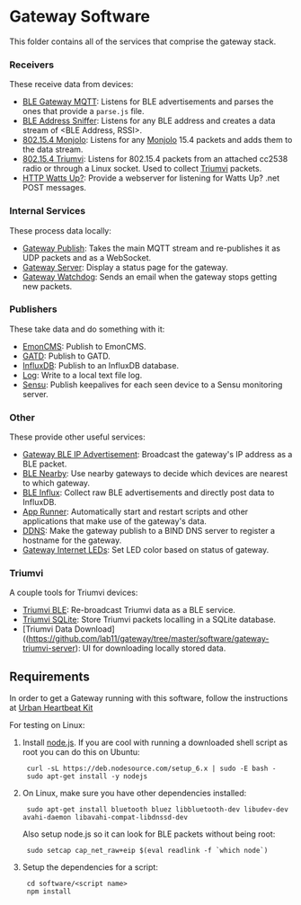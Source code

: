 Gateway Software
================

This folder contains all of the services that comprise
the gateway stack.

### Receivers

These receive data from devices:

- [BLE Gateway MQTT](https://github.com/lab11/gateway/tree/master/software/ble-gateway-mqtt):
Listens for BLE advertisements and parses the ones that provide a `parse.js` file.
- [BLE Address Sniffer](https://github.com/lab11/gateway/tree/master/software/ble-address-sniffer):
Listens for any BLE address and creates a data stream of <BLE Address, RSSI>.
- [802.15.4 Monjolo](https://github.com/lab11/gateway/tree/master/software/ieee802154-monjolo-gateway):
Listens for any [Monjolo](https://github.com/lab11/monjolo) 15.4 packets and adds them to the data
stream.
- [802.15.4 Triumvi](https://github.com/lab11/gateway/tree/master/software/ieee802154-triumvi-gateway):
Listens for 802.15.4 packets from an attached cc2538 radio or through a Linux socket. Used to collect
[Triumvi](https://github.com/lab11/g2) packets.
- [HTTP Watts Up?](https://github.com/lab11/gateway/tree/master/software/http-wattsup-gateway):
Provide a webserver for listening for Watts Up? .net POST messages.

### Internal Services

These process data locally:

- [Gateway Publish](https://github.com/lab11/gateway/tree/master/software/gateway-publish):
Takes the main MQTT stream and re-publishes it as UDP packets and as a WebSocket.
- [Gateway Server](https://github.com/lab11/gateway/tree/master/software/gateway-server):
Display a status page for the gateway.
- [Gateway Watchdog](https://github.com/lab11/gateway/tree/master/software/gateway-watchdog-email):
Sends an email when the gateway stops getting new packets.

### Publishers

These take data and do something with it:

- [EmonCMS](https://github.com/lab11/gateway/tree/master/software/gateway-mqtt-emoncms):
Publish to EmonCMS.
- [GATD](https://github.com/lab11/gateway/tree/master/software/gateway-mqtt-gatd):
Publish to GATD.
- [InfluxDB](https://github.com/lab11/gateway/tree/master/software/gateway-mqtt-influxdb):
Publish to an InfluxDB database.
- [Log](https://github.com/lab11/gateway/tree/master/software/gateway-mqtt-log):
Write to a local text file log.
- [Sensu](https://github.com/lab11/gateway/tree/master/software/gateway-mqtt-sensu):
Publish keepalives for each seen device to a Sensu monitoring server.

### Other

These provide other useful services:

- [Gateway BLE IP Advertisement](https://github.com/lab11/gateway/tree/master/software/adv-gateway-ip):
Broadcast the gateway's IP address as a BLE packet.
- [BLE Nearby](https://github.com/lab11/gateway/tree/master/software/ble-nearby):
Use nearby gateways to decide which devices are nearest to which gateway.
- [BLE Influx](https://github.com/lab11/gateway/tree/master/software/ble-influx):
Collect raw BLE advertisements and directly post data to InfluxDB.
- [App Runner](https://github.com/lab11/gateway/tree/master/software/app-runner):
Automatically start and restart scripts and other applications that make use
of the gateway's data.
- [DDNS](https://github.com/lab11/gateway/tree/master/software/ddns):
Make the gateway publish to a BIND DNS server to register a hostname
for the gateway.
- [Gateway Internet LEDs](https://github.com/lab11/gateway/tree/master/software/gateway-internet-leds):
Set LED color based on status of gateway.

### Triumvi

A couple tools for Triumvi devices:

- [Triumvi BLE](https://github.com/lab11/gateway/tree/master/software/gateway-triumvi-ble):
Re-broadcast Triumvi data as a BLE service.
- [Triumvi SQLite](https://github.com/lab11/gateway/tree/master/software/gateway-triumvi-sqlite):
Store Triumvi packets localling in a SQLite database.
- [Triumvi Data Download]((https://github.com/lab11/gateway/tree/master/software/gateway-triumvi-server):
UI for downloading locally stored data.

## Requirements

In order to get a Gateway running with this software, follow the instructions at [Urban Heartbeat Kit](https://github.com/terraswarm/urban-heartbeat-kit)

For testing on Linux:

1. Install [node.js](https://nodejs.org/en/download/). If you are cool with
running a downloaded shell script as root you can do this on Ubuntu:

        curl -sL https://deb.nodesource.com/setup_6.x | sudo -E bash -
        sudo apt-get install -y nodejs

2. On Linux, make sure you have other dependencies installed:

        sudo apt-get install bluetooth bluez libbluetooth-dev libudev-dev avahi-daemon libavahi-compat-libdnssd-dev

    Also setup node.js so it can look for BLE packets without being root:

        sudo setcap cap_net_raw+eip $(eval readlink -f `which node`)

3. Setup the dependencies for a script:

        cd software/<script name>
        npm install
